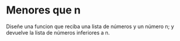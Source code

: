 # Menores que n

Diseñe una funcion que reciba una lista de números y un número n; y devuelve la lista de números inferiores a n.